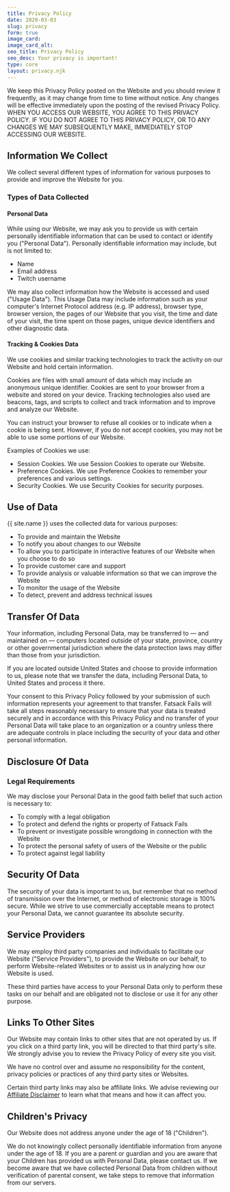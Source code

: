 ```yaml
---
title: Privacy Policy
date: 2020-03-03
slug: privacy
form: true
image_card:
image_card_alt:
seo_title: Privacy Policy
seo_desc: Your privacy is important!
type: core
layout: privacy.njk
---
```


We keep this Privacy Policy posted on the Website and you should review it frequently, as it may change from time to time without notice. Any changes will be effective immediately upon the posting of the revised Privacy Policy. WHEN YOU ACCESS OUR WEBSITE, YOU AGREE TO THIS PRIVACY POLICY. IF YOU DO NOT AGREE TO THIS PRIVACY POLICY, OR TO ANY CHANGES WE MAY SUBSEQUENTLY MAKE, IMMEDIATELY STOP ACCESSING OUR WEBSITE.

## Information We Collect

We collect several different types of information for various purposes to provide and improve the Website for you.

### Types of Data Collected

#### Personal Data

While using our Website, we may ask you to provide us with certain personally identifiable information that can be used to contact or identify you ("Personal Data"). Personally identifiable information may include, but is not limited to:

- Name
- Email address
- Twitch username

We may also collect information how the Website is accessed and used ("Usage Data"). This Usage Data may include information such as your computer's Internet Protocol address (e.g. IP address), browser type, browser version, the pages of our Website that you visit, the time and date of your visit, the time spent on those pages, unique device identifiers and other diagnostic data.

#### Tracking & Cookies Data

We use cookies and similar tracking technologies to track the activity on our Website and hold certain information.

Cookies are files with small amount of data which may include an anonymous unique identifier. Cookies are sent to your browser from a website and stored on your device. Tracking technologies also used are beacons, tags, and scripts to collect and track information and to improve and analyze our Website.

You can instruct your browser to refuse all cookies or to indicate when a cookie is being sent. However, if you do not accept cookies, you may not be able to use some portions of our Website.

Examples of Cookies we use:

- Session Cookies. We use Session Cookies to operate our Website.
- Preference Cookies. We use Preference Cookies to remember your preferences and various settings.
- Security Cookies. We use Security Cookies for security purposes.

## Use of Data

{{ site.name }} uses the collected data for various purposes:
- To provide and maintain the Website
- To notify you about changes to our Website
- To allow you to participate in interactive features of our Website when you choose to do so
- To provide customer care and support
- To provide analysis or valuable information so that we can improve the Website
- To monitor the usage of the Website
- To detect, prevent and address technical issues

## Transfer Of Data
Your information, including Personal Data, may be transferred to — and maintained on — computers located outside of your state, province, country or other governmental jurisdiction where the data protection laws may differ than those from your jurisdiction.

If you are located outside United States and choose to provide information to us, please note that we transfer the data, including Personal Data, to United States and process it there.

Your consent to this Privacy Policy followed by your submission of such information represents your agreement to that transfer.
Fatsack Fails will take all steps reasonably necessary to ensure that your data is treated securely and in accordance with this Privacy Policy and no transfer of your Personal Data will take place to an organization or a country unless there are adequate controls in place including the security of your data and other personal information.

## Disclosure Of Data

### Legal Requirements

We may disclose your Personal Data in the good faith belief that such action is necessary to:
- To comply with a legal obligation
- To protect and defend the rights or property of Fatsack Fails
- To prevent or investigate possible wrongdoing in connection with the Website
- To protect the personal safety of users of the Website or the public
- To protect against legal liability

## Security Of Data

The security of your data is important to us, but remember that no method of transmission over the Internet, or method of electronic storage is 100% secure. While we strive to use commercially acceptable means to protect your Personal Data, we cannot guarantee its absolute security.

## Service Providers

We may employ third party companies and individuals to facilitate our Website ("Service Providers"), to provide the Website on our behalf, to perform Website-related Websites or to assist us in analyzing how our Website is used.

These third parties have access to your Personal Data only to perform these tasks on our behalf and are obligated not to disclose or use it for any other purpose.

## Links To Other Sites

Our Website may contain links to other sites that are not operated by us. If you click on a third party link, you will be directed to that third party's site. We strongly advise you to review the Privacy Policy of every site you visit.

We have no control over and assume no responsibility for the content, privacy policies or practices of any third party sites or Websites.

Certain third party links may also be affiliate links. We advise reviewing our [Affiliate Disclaimer](/affiliate-disclaimer) to learn what that means and how it can affect you.

## Children's Privacy

Our Website does not address anyone under the age of 18 ("Children").

We do not knowingly collect personally identifiable information from anyone under the age of 18. If you are a parent or guardian and you are aware that your Children has provided us with Personal Data, please contact us. If we become aware that we have collected Personal Data from children without verification of parental consent, we take steps to remove that information from our servers.
